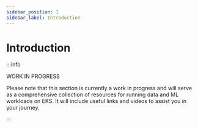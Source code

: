 ```yaml
---
sidebar_position: 1
sidebar_label: Introduction
---
```


# Introduction

:::info

WORK IN PROGRESS

Please note that this section is currently a work in progress and will serve as a comprehensive collection of resources for running data and ML workloads on EKS.
It will include useful links and videos to assist you in your journey.

:::